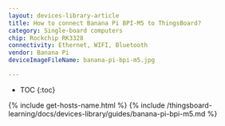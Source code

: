 ```yaml
---
layout: devices-library-article
title: How to connect Banana Pi BPI-M5 to ThingsBoard?
category: Single-board computers
chip: Rockchip RK3328
connectivity: Ethernet, WIFI, Bluetooth
vendor: Banana Pi
deviceImageFileName: banana-pi-bpi-m5.jpg

---
```



* TOC
{:toc}

{% include get-hosts-name.html %}
{% include /thingsboard-learning/docs/devices-library/guides/banana-pi-bpi-m5.md %}